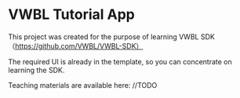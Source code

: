# VWBL Tutorial App 　

This project was created for the purpose of learning VWBL SDK（https://github.com/VWBL/VWBL-SDK）

The required UI is already in the template, so you can concentrate on learning the SDK.

Teaching materials are available here: //TODO
